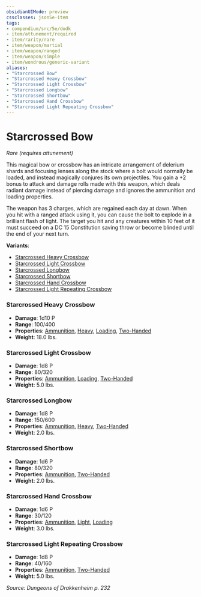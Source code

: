 ```yaml
---
obsidianUIMode: preview
cssclasses: json5e-item
tags:
- compendium/src/5e/dodk
- item/attunement/required
- item/rarity/rare
- item/weapon/martial
- item/weapon/ranged
- item/weapon/simple
- item/wondrous/generic-variant
aliases: 
- "Starcrossed Bow"
- "Starcrossed Heavy Crossbow"
- "Starcrossed Light Crossbow"
- "Starcrossed Longbow"
- "Starcrossed Shortbow"
- "Starcrossed Hand Crossbow"
- "Starcrossed Light Repeating Crossbow"
---
```

# Starcrossed Bow
*Rare (requires attunement)*  


This magical bow or crossbow has an intricate arrangement of delerium shards and focusing lenses along the stock where a bolt would normally be loaded, and instead magically conjures its own projectiles. You gain a +2 bonus to attack and damage rolls made with this weapon, which deals radiant damage instead of piercing damage and ignores the ammunition and loading properties.

The weapon has 3 charges, which are regained each day at dawn. When you hit with a ranged attack using it, you can cause the bolt to explode in a brilliant flash of light. The target you hit and any creatures within 10 feet of it must succeed on a DC 15 Constitution saving throw or become blinded until the end of your next turn.

**Variants**:
- [Starcrossed Heavy Crossbow](#Starcrossed%20Heavy%20Crossbow)
- [Starcrossed Light Crossbow](#Starcrossed%20Light%20Crossbow)
- [Starcrossed Longbow](#Starcrossed%20Longbow)
- [Starcrossed Shortbow](#Starcrossed%20Shortbow)
- [Starcrossed Hand Crossbow](#Starcrossed%20Hand%20Crossbow)
- [Starcrossed Light Repeating Crossbow](#Starcrossed%20Light%20Repeating%20Crossbow)

### Starcrossed Heavy Crossbow

- **Damage**: 1d10 P
- **Range**: 100/400
- **Properties**: [Ammunition](2-Mechanics/CLI/rules/item-properties.md#Ammunition), [Heavy](2-Mechanics/CLI/rules/item-properties.md#Heavy), [Loading](2-Mechanics/CLI/rules/item-properties.md#Loading), [Two-Handed](2-Mechanics/CLI/rules/item-properties.md#Two-Handed)
- **Weight**: 18.0 lbs.

### Starcrossed Light Crossbow

- **Damage**: 1d8 P
- **Range**: 80/320
- **Properties**: [Ammunition](2-Mechanics/CLI/rules/item-properties.md#Ammunition), [Loading](2-Mechanics/CLI/rules/item-properties.md#Loading), [Two-Handed](2-Mechanics/CLI/rules/item-properties.md#Two-Handed)
- **Weight**: 5.0 lbs.

### Starcrossed Longbow

- **Damage**: 1d8 P
- **Range**: 150/600
- **Properties**: [Ammunition](2-Mechanics/CLI/rules/item-properties.md#Ammunition), [Heavy](2-Mechanics/CLI/rules/item-properties.md#Heavy), [Two-Handed](2-Mechanics/CLI/rules/item-properties.md#Two-Handed)
- **Weight**: 2.0 lbs.

### Starcrossed Shortbow

- **Damage**: 1d6 P
- **Range**: 80/320
- **Properties**: [Ammunition](2-Mechanics/CLI/rules/item-properties.md#Ammunition), [Two-Handed](2-Mechanics/CLI/rules/item-properties.md#Two-Handed)
- **Weight**: 2.0 lbs.

### Starcrossed Hand Crossbow

- **Damage**: 1d6 P
- **Range**: 30/120
- **Properties**: [Ammunition](2-Mechanics/CLI/rules/item-properties.md#Ammunition), [Light](2-Mechanics/CLI/rules/item-properties.md#Light), [Loading](2-Mechanics/CLI/rules/item-properties.md#Loading)
- **Weight**: 3.0 lbs.

### Starcrossed Light Repeating Crossbow

- **Damage**: 1d8 P
- **Range**: 40/160
- **Properties**: [Ammunition](2-Mechanics/CLI/rules/item-properties.md#Ammunition), [Two-Handed](2-Mechanics/CLI/rules/item-properties.md#Two-Handed)
- **Weight**: 5.0 lbs.


*Source: Dungeons of Drakkenheim p. 232*